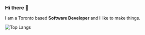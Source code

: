 ### Hi there 👋

I am a Toronto based **Software Developer** and I like to make things.

![Top Langs](https://github-readme-stats-devkanisk.vercel.app/api/top-langs/?username=chakrakan&layout=compact)

